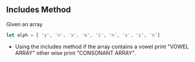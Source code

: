 ## Includes Method

Given an array
```js
let alph = [ 'y', 'n', 'x', 'e', 'i', 'n', 'x', 'z', 'n']
```

- Using the includes method if the array contains a vowel print "VOWEL ARRAY" other wise print "CONSONANT ARRAY".
